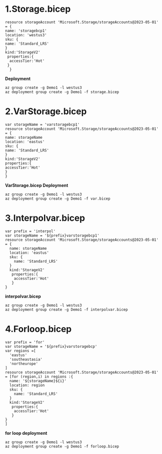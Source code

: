 # 1.Storage.bicep

    resource storageAccount 'Microsoft.Storage/storageAccounts@2023-05-01' = {
    name: 'storagebcp1'
    location: 'westus3'
    sku: {
    name: 'Standard_LRS'
    }
    kind:'StorageV2'
     properties:{
      accessTier:'Hot'
     } 
      }
      
**Deployment**
        
    az group create -g Demo1 -l westus3
    az deployment group create -g Demo1 -f storage.bicep

# 2.VarStorage.bicep

    var storageName = 'varstoragebcp1'
    resource storageAccount 'Microsoft.Storage/storageAccounts@2023-05-01' = {
    name: storageName
    location: 'eastus'
    sku: {
    name: 'Standard_LRS'
    }
    kind:'StorageV2'
    properties:{
    accessTier:'Hot'
    } 
    }
**VarStorage.bicep Deployment**
        
    az group create -g Demo1 -l westus3
    az deployment group create -g Demo1 -f var.bicep

# 3.Interpolvar.bicep

    var prefix = 'interpol'
    var storageName = '${prefix}varstoragebcp1'
    resource storageAccount 'Microsoft.Storage/storageAccounts@2023-05-01' = {
      name: storageName
      location: 'eastus'
      sku: {
        name: 'Standard_LRS'
      }
      kind:'StorageV2'
       properties:{
        accessTier:'Hot'
       } 
    }

**interpolvar.bicep**
        
    az group create -g Demo1 -l westus3
    az deployment group create -g Demo1 -f interpolvar.bicep

    
# 4.Forloop.bicep

    var prefix = 'for'
    var storageName = '${prefix}varstoragebcp'
    var regions =[
      'eastus'
      'southeastasia'
      'northeurope'
    ]
    resource storageAccount 'Microsoft.Storage/storageAccounts@2023-05-01' = [for (region,i) in regions :{
      name: '${storageName}${i}'
      location: region
      sku: {
        name: 'Standard_LRS'
      }
      kind:'StorageV2'
       properties:{
        accessTier:'Hot'
       } 
    }
    ]

**for loop deployment**
    
    az group create -g Demo1 -l westus3
    az deployment group create -g Demo1 -f forloop.bicep

